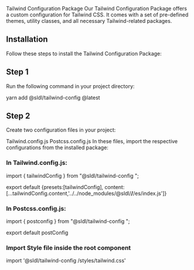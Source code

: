 Tailwind Configuration Package
Our Tailwind Configuration Package offers a custom configuration for Tailwind CSS. It comes with a set of pre-defined themes, utility classes, and all necessary Tailwind-related packages.

## Installation
Follow these steps to install the Tailwind Configuration Package:

## Step 1
Run the following command in your project directory:

yarn add @sldl/tailwind-config @latest

## Step 2
Create two configuration files in your project:

Tailwind.config.js
Postcss.config.js
In these files, import the respective configurations from the installed package:

### In Tailwind.config.js:

import { tailwindConfig } from "@sldl/tailwind-config ";

export default {presets:[tailwindConfig], content: [...tailwindConfig.content,'../../node_modules/@sldl/**/**/es/index.js']}

### In Postcss.config.js:

import { postconfig } from "@sldl/tailwind-config ";

export default postConfig

### Import Style file inside the root component

import '@sldl/tailwind-config /styles/tailwind.css'





